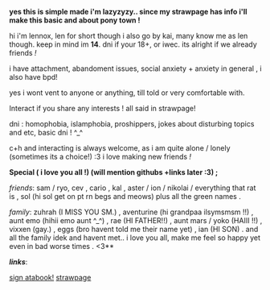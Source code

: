  **yes this is simple made i'm lazyzyzy.. 
since my strawpage has info i'll make this basic and about pony town !**

hi i'm lennox, len for short though i also go by kai, many know me as len though.
keep in mind im **14**. dni if your 18+, or iwec. its alright if we already friends *!*

i have attachment, abandoment issues, social anxiety + anxiety in general , i also have bpd!

yes i wont vent to anyone or anything, till told or very comfortable with.

Interact if you share any interests ! all said in strawpage! 

dni : homophobia, islamphobia, proshippers, jokes about disturbing topics and etc, basic dni ! ^_^

c+h and interacting is always welcome, as i am quite alone / lonely (sometimes its a choice!) :3 
i love making new friends *!*

**Special  ( i love you all !) (will mention githubs +links later :3) ;**

*friends*: sam / ryo, cev , cario , kal , aster / ion / nikolai / everything that rat is , sol (hi sol get on pt rn begs and meows) plus all the green names . 


*family*: zuhrah (I MISS YOU SM.) , aventurine (hi grandpaa ilsymsmsm !!) , aunt emo (hihii emo aunt ^_^) , rae (HI FATHER!!) , aunt mars / yoko (HAIII !!) , vixxen (gay.) , eggs (bro havent told me their name yet) , ian (HI SON) . and all the family idek and havent met.. 
i love you all, make me feel so happy yet even in bad worse times . <3**


***links***:

 [sign atabook!](https://callmeyourangel.atabook.org/)
[strawpage](https://lens18tripp.straw.page/)
